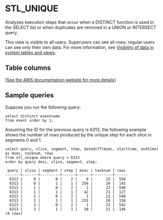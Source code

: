 # STL\_UNIQUE<a name="r_STL_UNIQUE"></a>

Analyzes execution steps that occur when a DISTINCT function is used in the SELECT list or when duplicates are removed in a UNION or INTERSECT query\.

This view is visible to all users\. Superusers can see all rows; regular users can see only their own data\. For more information, see [Visibility of data in system tables and views](c_visibility-of-data.md)\.

## Table columns<a name="r_STL_UNIQUE-table-columns"></a>

[\[See the AWS documentation website for more details\]](http://docs.aws.amazon.com/redshift/latest/dg/r_STL_UNIQUE.html)

## Sample queries<a name="r_STL_UNIQUE-sample-queries"></a>

Suppose you run the following query: 

```
select distinct eventname
from event order by 1;
```

Assuming the ID for the previous query is 6313, the following example shows the number of rows produced by the unique step for each slice in segments 0 and 1\. 

```
select query, slice, segment, step, datediff(msec, starttime, endtime) as msec, tasknum, rows 
from stl_unique where query = 6313
order by query desc, slice, segment, step;
```

```
 query | slice | segment | step | msec | tasknum | rows
-------+-------+---------+------+------+---------+------
  6313 |     0 |       0 |    2 |    0 |      22 |  550
  6313 |     0 |       1 |    1 |  256 |      20 |  145
  6313 |     1 |       0 |    2 |    1 |      23 |  540
  6313 |     1 |       1 |    1 |   42 |      21 |  127
  6313 |     2 |       0 |    2 |    1 |      22 |  540
  6313 |     2 |       1 |    1 |  255 |      20 |  158
  6313 |     3 |       0 |    2 |    1 |      23 |  542
  6313 |     3 |       1 |    1 |   38 |      21 |  146
(8 rows)
```